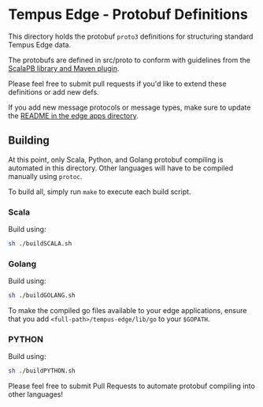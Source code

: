 # Tempus Edge - Protobuf Definitions
This directory holds the protobuf `proto3` definitions for structuring standard Tempus Edge data.

The protobufs are defined in src/proto to conform with guidelines from the [ScalaPB library and Maven plugin](https://scalapb.github.io/).

Please feel free to submit pull requests if you'd like to extend these definitions or add new defs.

If you add new message protocols or message types, make sure to update the [README in the edge apps directory](../applications/README.md).

## Building
At this point, only Scala, Python, and Golang protobuf compiling is automated in this directory. Other languages will have to be compiled manually using `protoc`.

To build all, simply run `make` to execute each build script.

### Scala
Build using:
```bash
sh ./buildSCALA.sh
```

### Golang
Build using:
```bash
sh ./buildGOLANG.sh
```

To make the compiled go files available to your edge applications, ensure that you add `<full-path>/tempus-edge/lib/go` to your `$GOPATH`.

### PYTHON
Build using:
```bash
sh ./buildPYTHON.sh
```

Please feel free to submit Pull Requests to automate protobuf compiling into other languages!
